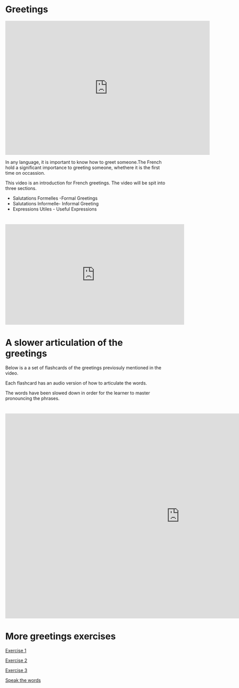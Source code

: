 <h1>Greetings</h1>

<iframe src="https://h5p.org/h5p/embed/404155" width="640" height="420" frameborder="0" allowfullscreen="allowfullscreen"></iframe><script src="https://h5p.org/sites/all/modules/h5p/library/js/h5p-resizer.js" charset="UTF-8"></script>

In any language, it is important to know how to greet someone.The French hold a significant importance to greeting someone, whethere it is the first time on occassion.

<p>This video is an introduction for French greetings.  
  The video will be spit into three sections.
  
<ul>
  
  <li>Salutations Formelles -Formal Greetings</li>
  <li>Salutations Informelle- Informal Greeting</li>
  <li>Expressions Utiles - Useful Expressions</li>
</ul>
</p>


<h1></h1>

<iframe width="560" height="315" src="https://www.youtube.com/embed/i4YJqmfF6Yc" frameborder="0" allow="accelerometer; autoplay; encrypted-media; gyroscope; picture-in-picture" allowfullscreen></iframe>


<h1> A slower articulation of the greetings</h1>

Below is a a set of flashcards of the greetings previosuly mentioned in the video.

Each flashcard has an audio version of how to articulate the words.

The words have been slowed down in order for the learner to master pronouncing the phrases.

<h1></h1>

<iframe src="https://h5p.org/h5p/embed/404132" width="1090" height="642" frameborder="0" allowfullscreen="allowfullscreen"></iframe><script src="https://h5p.org/sites/all/modules/h5p/library/js/h5p-resizer.js" charset="UTF-8"></script>


<h1></h1>

<h1>More greetings exercises</h1> 

<a href="https://h5p.org/h5p/embed/382997">Exercise 1</a>


<a href="https://h5p.org/h5p/embed/382999">Exercise 2</a>


<a href="https://h5p.org/h5p/embed/383000">Exercise 3</a>


<a href="https://h5p.org/h5p/embed/383030">Speak the words</a>


